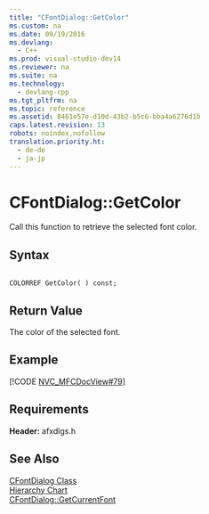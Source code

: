 ```yaml
---
title: "CFontDialog::GetColor"
ms.custom: na
ms.date: 09/19/2016
ms.devlang: 
  - C++
ms.prod: visual-studio-dev14
ms.reviewer: na
ms.suite: na
ms.technology: 
  - devlang-cpp
ms.tgt_pltfrm: na
ms.topic: reference
ms.assetid: 8461e57e-d10d-43b2-b5c6-bba4a6276d1b
caps.latest.revision: 13
robots: noindex,nofollow
translation.priority.ht: 
  - de-de
  - ja-jp
---
```

# CFontDialog::GetColor
Call this function to retrieve the selected font color.  
  
## Syntax  
  
```  
  
COLORREF GetColor( ) const;  
```  
  
## Return Value  
 The color of the selected font.  
  
## Example  
 [!CODE [NVC_MFCDocView#79](../CodeSnippet/VS_Snippets_Cpp/NVC_MFCDocView#79)]  
  
## Requirements  
 **Header:** afxdlgs.h  
  
## See Also  
 [CFontDialog Class](../vs140/CFontDialog-Class.md)   
 [Hierarchy Chart](../vs140/Hierarchy-Chart.md)   
 [CFontDialog::GetCurrentFont](../vs140/CFontDialog--GetCurrentFont.md)